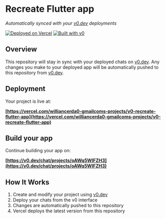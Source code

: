 # Recreate Flutter app

*Automatically synced with your [v0.dev](https://v0.dev) deployments*

[![Deployed on Vercel](https://img.shields.io/badge/Deployed%20on-Vercel-black?style=for-the-badge&logo=vercel)](https://vercel.com/williancerda0-gmailcoms-projects/v0-recreate-flutter-app)
[![Built with v0](https://img.shields.io/badge/Built%20with-v0.dev-black?style=for-the-badge)](https://v0.dev/chat/projects/oAWq5WlFZH3)

## Overview

This repository will stay in sync with your deployed chats on [v0.dev](https://v0.dev).
Any changes you make to your deployed app will be automatically pushed to this repository from [v0.dev](https://v0.dev).

## Deployment

Your project is live at:

**[https://vercel.com/williancerda0-gmailcoms-projects/v0-recreate-flutter-app](https://vercel.com/williancerda0-gmailcoms-projects/v0-recreate-flutter-app)**

## Build your app

Continue building your app on:

**[https://v0.dev/chat/projects/oAWq5WlFZH3](https://v0.dev/chat/projects/oAWq5WlFZH3)**

## How It Works

1. Create and modify your project using [v0.dev](https://v0.dev)
2. Deploy your chats from the v0 interface
3. Changes are automatically pushed to this repository
4. Vercel deploys the latest version from this repository